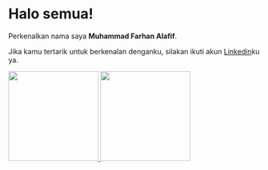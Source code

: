 # Halo semua! 

Perkenalkan nama saya **Muhammad Farhan Alafif**.<br>



Jika kamu tertarik untuk berkenalan denganku, silakan ikuti akun [Linkedin](https://www.linkedin.com/in/gilang-adhan/)ku ya.


<p align="left">
<a href="https://github.com/farhanAlafif">
  <img height="180em" src="https://github-readme-stats-eight-theta.vercel.app/api?username=farhanAlafif&show_icons=true&theme=algolia&include_all_commits=true&count_private=true"/>
  <img height="180em" src="https://github-readme-stats-eight-theta.vercel.app/api/top-langs/?username=farhanAlafif&layout=compact&layout=compact&theme=algolia"/>
</a>
</p>
